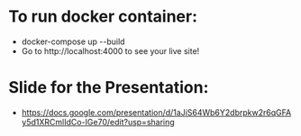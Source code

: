 # To run docker container:

- docker-compose up --build
- Go to http://localhost:4000 to see your live site!

# Slide for the Presentation:
- https://docs.google.com/presentation/d/1aJiS64Wb6Y2dbrpkw2r6qGFAy5d1XRCmlIdCo-IGe70/edit?usp=sharing
